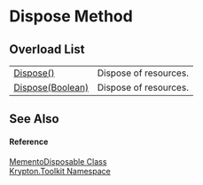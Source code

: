 # Dispose Method


## Overload List
<table>
<tr>
<td><a href="052023e9-566d-7d13-8027-b333c5864ad8.md">Dispose()</a></td>
<td>Dispose of resources.</td></tr>
<tr>
<td><a href="97f8a76f-a8bd-2e39-8f9c-5ff6769285e0.md">Dispose(Boolean)</a></td>
<td>Dispose of resources.</td></tr>
</table>

## See Also


#### Reference
<a href="3aa02582-4a6a-61f5-61ae-e4866cfc3a25.md">MementoDisposable Class</a>  
<a href="79d2eac2-21f4-54ff-7552-b20c33c30600.md">Krypton.Toolkit Namespace</a>  
